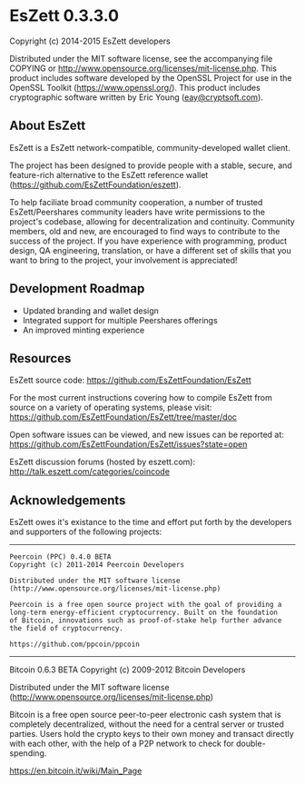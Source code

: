 EsZett 0.3.3.0
===============

Copyright (c) 2014-2015 EsZett developers

Distributed under the MIT software license, see the accompanying
file COPYING or http://www.opensource.org/licenses/mit-license.php.
This product includes software developed by the OpenSSL Project for use in
the OpenSSL Toolkit (https://www.openssl.org/).  This product includes
cryptographic software written by Eric Young (eay@cryptsoft.com).


About EsZett
-------------
EsZett is a EsZett network-compatible, community-developed wallet client.

The project has been designed to provide people with a
stable, secure, and feature-rich alternative to the EsZett reference
wallet (https://github.com/EsZettFoundation/eszett).

To help faciliate broad community cooperation, a number of trusted
EsZett/Peershares community leaders have write permissions to the project's
codebase, allowing for decentralization and continuity. Community members,
old and new, are encouraged to find ways to contribute to the success of
the project. If you have experience with programming, product design,
QA engineering, translation, or have a different set of skills that you want to
bring to the project, your involvement is appreciated!


Development Roadmap
-------------------
* Updated branding and wallet design
* Integrated support for multiple Peershares offerings
* An improved minting experience


Resources
---------
EsZett source code: https://github.com/EsZettFoundation/EsZett

For the most current instructions covering how to compile EsZett from
source on a variety of operating systems, please visit:
https://github.com/EsZettFoundation/EsZett/tree/master/doc

Open software issues can be viewed, and new issues can be reported at:
https://github.com/EsZettFoundation/EsZett/issues?state=open

EsZett discussion forums (hosted by eszett.com):
http://talk.eszett.com/categories/coincode



Acknowledgements
----------------
EsZett owes it's existance to the time and effort put forth by
the developers and supporters of the following projects:

***

    Peercoin (PPC) 0.4.0 BETA
    Copyright (c) 2011-2014 Peercoin Developers

    Distributed under the MIT software license
    (http://www.opensource.org/licenses/mit-license.php)

    Peercoin is a free open source project with the goal of providing a
    long-term energy-efficient cryptocurrency. Built on the foundation
    of Bitcoin, innovations such as proof-of-stake help further advance
    the field of cryptocurrency.

    https://github.com/ppcoin/ppcoin

***

   Bitcoin 0.6.3 BETA
   Copyright (c) 2009-2012 Bitcoin Developers

   Distributed under the MIT software license
   (http://www.opensource.org/licenses/mit-license.php)

   Bitcoin is a free open source peer-to-peer electronic cash system that is
   completely decentralized, without the need for a central server or trusted
   parties.  Users hold the crypto keys to their own money and transact directly
   with each other, with the help of a P2P network to check for double-spending.

   https://en.bitcoin.it/wiki/Main_Page
